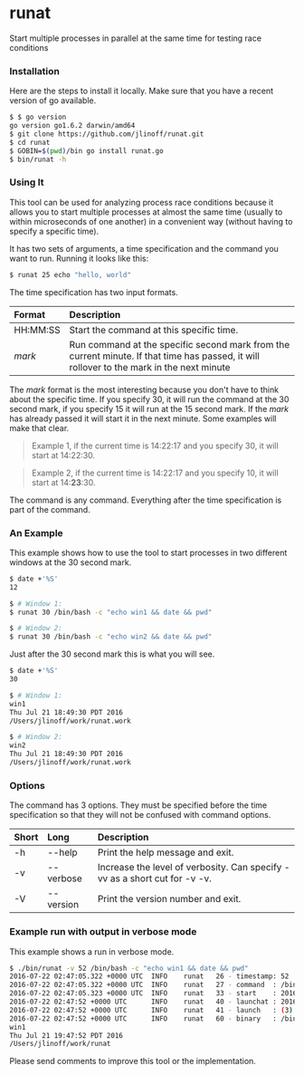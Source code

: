 # runat
Start multiple processes in parallel at the same time for testing race conditions

### Installation
Here are the steps to install it locally. Make sure that you have a recent version of go available.

```bash
$ $ go version
go version go1.6.2 darwin/amd64
$ git clone https://github.com/jlinoff/runat.git
$ cd runat
$ GOBIN=$(pwd)/bin go install runat.go
$ bin/runat -h
```
### Using It
This tool can be used for analyzing process race conditions because it allows you to start multiple
processes at almost the same time (usually to within microseconds of one another) in a convenient
way (without having to specify a specific time).

It has two sets of arguments, a time specification and the command you want to run. Running it looks like this:

```bash
$ runat 25 echo "hello, world"
```

The time specification has two input formats.

| Format | Description |
| :---   | :---------- |
| HH:MM:SS | Start the command at this specific time. |
| _mark_ | Run command at the specific second mark from the current minute. If that time has passed, it will rollover to the mark in the next minute|

The _mark_ format is the most interesting because you don't have to think about the specific time.
If you specify 30, it will run the command at the 30 second mark, if you specify 15 it will run at the 15 second mark.
If the _mark_ has already passed it will start it in the next minute. Some examples will make that clear.

> Example 1, if the current time is 14:22:17 and you specify 30, it will start at 14:22:30.

> Example 2, if the current time is 14:22:17 and you specify 10, it will start at 14:**23**:30.

The command is any command. Everything after the time specification is part of the command.

### An Example
This example shows how to use the tool to start processes in two different windows at the 30 second mark.

```bash
$ date +'%S'
12

$ # Window 1:
$ runat 30 /bin/bash -c "echo win1 && date && pwd"

$ # Window 2:
$ runat 30 /bin/bash -c "echo win2 && date && pwd"
```

Just after the 30 second mark this is what you will see.

```bash
$ date +'%S'
30

$ # Window 1:
win1
Thu Jul 21 18:49:30 PDT 2016
/Users/jlinoff/work/runat.work

$ # Window 2:
win2
Thu Jul 21 18:49:30 PDT 2016
/Users/jlinoff/work/runat.work
```

### Options
The command has 3 options. They must be specified before the time specification so that they will not be confused with command options.

| Short | Long      | Description |
| :---- | :-------- | :---------- |
| -h    | --help    | Print the help message and exit. |
| -v    | --verbose | Increase the level of verbosity. Can specify -vv as a short cut for -v -v. |
| -V    | --version | Print the version number and exit. |

### Example run with output in verbose mode
This example shows a run in verbose mode.
```bash
$ ./bin/runat -v 52 /bin/bash -c "echo win1 && date && pwd" 
2016-07-22 02:47:05.322 +0000 UTC  INFO    runat   26 - timestamp: 52
2016-07-22 02:47:05.322 +0000 UTC  INFO    runat   27 - command  : /bin/bash -c "echo win1 && date && pwd"
2016-07-22 02:47:05.323 +0000 UTC  INFO    runat   33 - start    : 2016-07-21 19:47:52 -0700 PDT
2016-07-22 02:47:52 +0000 UTC      INFO    runat   40 - launchat : 2016-07-21 19:47:52.000000001 -0700 PDT
2016-07-22 02:47:52 +0000 UTC      INFO    runat   41 - launch   : (3) /bin/bash -c "echo win1 && date && pwd"
2016-07-22 02:47:52 +0000 UTC      INFO    runat   60 - binary   : /bin/bash
win1
Thu Jul 21 19:47:52 PDT 2016
/Users/jlinoff/work/runat
```

Please send comments to improve this tool or the implementation.
